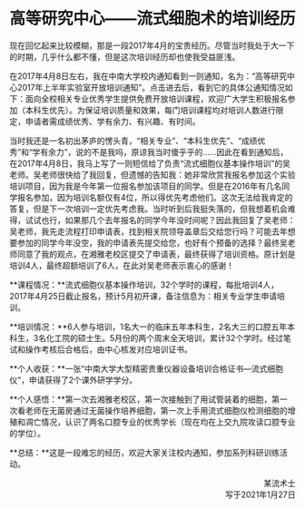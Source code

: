 # 高等研究中心——流式细胞术的培训经历

现在回忆起来比较模糊，那是一段2017年4月的宝贵经历。尽管当时我处于大一下的时期，几乎什么都不懂，但是这次培训经历却也使我受益匪浅。

在2017年4月8日左右，我在中南大学校内通知看到一则通知，名为：“高等研究中心2017年上半年实验室开放培训通知”。点击进去后，看到它的具体公通知情况如下：面向全校相关专业优秀学生提供免费开放培训课程，欢迎广大学生积极报名参加（本科生优先）。为保证培训质量和效果，每门培训课程均对培训人数进行限定，申请者需成绩优秀、学有余力、有兴趣、有时间。

当时我还是一名初出茅庐的愣头青，“相关专业”、“本科生优先”、“成绩优秀”和“学有余力”，说的不是我吗，原谅我当时傻乎乎的……因此在看到通知后，在2017年4月8日，我马上写了一则短信给了负责“流式细胞仪基本操作培训”的吴老师。吴老师很快给了我回复，但遗憾的告知我：她非常欣赏我报名参加这个实验培训项目，因为我是今年第一位报名参加该项目的同学。但是在2016年有几名同学报名参加，因为培训名额仅有4位，所以得优先考虑他们。这次无法给我肯定的答复，但是下一次培训一定优先考虑我。当时听到后我挺失落的，但我想着机会难得，试试也行，如果那几个去年报名的同学今年没时间呢？因此我回复了吴老师：吴老师，我先走流程打印申请表，找到相关院领导盖章后交给您行吗？可能去年想要参加的同学今年没空，我的申请表先提交给您，也好有个预备的选择？最终吴老师同意了我的观点，在湘雅老校区提交了申请表，最终获得了培训资格。原计划是培训4人，最终超额培训了6人，在此对吴老师表示衷心的感谢！

**课程情况：**流式细胞仪基本操作培训，32个学时的课程，每批培训4人，2017年4月25日截止报名，预计5月初开课，备注信息为：相关专业学生申请培训。

**培训情况：**6人参与培训，1名大一的临床五年本科生，2名大三的口腔五年本科生，3名化工院的硕士生。5月份的两个周末全天培训，累计32个学时。经过笔试和操作考核后合格后，由中心核发对应培训证书。

**个人收获：**一张“中南大学大型精密贵重仪器设备培训合格证书—流式细胞仪”，申请获得了2个课外研学学分。

**个人感悟：**第一次去湘雅老校区，第一次接触到了用试管装着的细胞，第一次看老师在无菌房通过无菌操作培养细胞，第一次上手用流式细胞仪检测细胞的增殖和凋亡情况，认识了两名口腔专业的优秀学长（现在均在上交九院攻读口腔专业的学位）。

**总结：**这是一段难忘的经历，欢迎大家关注校内通知，参加系列科研训练活动。

<p align="right">某流术士<br/>写于2021年1月27日</p>